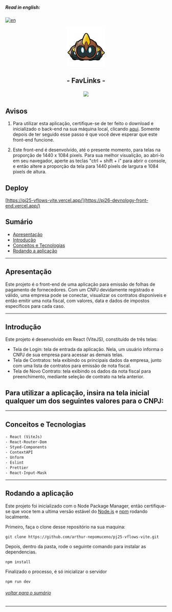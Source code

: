 ##### **Read in english:**
[![en](https://img.shields.io/badge/lang-en-blue.svg)](https://github.com/arthur-nepomuceno/pj26-devnology-front-end/blob/master/README.md)

<p align="center">
   <img src="src/assets/logo.png" alt="FavLinks" style="width: 121px; height: 121px"/>
</p>

## <p align = "center">  - FavLinks - </p>

<p align = "center">
   <img src="https://img.shields.io/badge/autor-Arthur Nepomuceno-093D04?style=flat-square" />
</p>

## Avisos

1. Para utilizar esta aplicação, certifique-se de ter feito o download e inicializado o back-end na sua máquina local, clicando [aqui](https://github.com/arthur-nepomuceno/pj26-devnology-beck-end/blob/master/README-pt-br.md). Somente depois de ter seguido esse passo é que você deve esperar que este front-end funcione.

2. Este front-end é desenvolvido, até o presente momento, para telas na proporção de 1440 x 1084 pixels. Para sua melhor visualição, ao abri-lo em seu navegador, aperte as teclas "ctrl + shift + i" para abrir o console, e então altere a proporção da tela para 1440 pixels de largura e 1084 pixels de altura.

## Deploy

[https://pj25-vflows-vite.vercel.app/](https://pj26-devnology-front-end.vercel.app/)

## Sumário
   - [Apresentação](#apresentação)
   - [Introdução](#introdução)
   - [Conceitos e Tecnologias](#conceitos-e-tecnologias)
   - [Rodando a aplicação](#rodando-a-aplicação)

***


## Apresentação
   Este projeto é o front-end de uma aplicação para emissão de folhas de pagamento de fornecedores.
   Com um CNPJ devidamente registrado e válido, uma empresa pode se conectar, visualizar os contratos disponíveis
   e então emitir uma nota fiscal, com valores, data e dados de impostos específicos para cada caso.
   
***

## Introdução
   Este projeto é desenvolvido em React (ViteJS), constituído de três telas:
   - Tela de Login: tela de entrada da aplicação. Nela, um usuário informa o CNPJ de sua empresa para acessar as demais telas.
   - Tela de Contratos: tela exibindo os principais dados da empresa, junto com uma lista de contratos para emissão de nota fiscal.
   - Tela de Novo Contrato: tela exibindo os dados da nota fiscal para preenchimento, mediante seleção de contrato na tela anterior.
   
   Para utilizar a aplicação, insira na tela inicial qualquer um dos seguintes valores para o CNPJ:
   - 
   
***

## Conceitos e Tecnologias
    - React (ViteJs)
    - React-Router-Dom
    - Styed-Components
    - ContextAPI
    - Unform
    - Eslint
    - Prettier
    - React-Input-Mask

***

## Rodando a aplicação
Este projeto foi inicializado com o Node Package Manager, então certifique-se que voce tem a ultima versão estável do [Node.js](https://nodejs.org/en/download/) e [npm](https://www.npmjs.com/) rodando localmente.

Primeiro, faça o clone desse repositório na sua maquina:

```
git clone https://github.com/arthur-nepomuceno/pj25-vflows-vite.git
```

Depois, dentro da pasta, rode o seguinte comando para instalar as dependencias.

```
npm install
```

Finalizado o processo, é só inicializar o servidor
```
npm run dev
```
###### [voltar para o sumário](#sumário)
***

